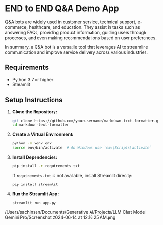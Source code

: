 # END to END Q&A Demo App
Q&A bots are widely used in customer service, technical support, e-commerce, healthcare, and education. They assist in tasks such as answering FAQs, providing product information, guiding users through processes, and even making recommendations based on user preferences.

In summary, a Q&A bot is a versatile tool that leverages AI to streamline communication and improve service delivery across various industries.

## Requirements

- Python 3.7 or higher
- Streamlit

## Setup Instructions

1. **Clone the Repository:**

    ```sh
    git clone https://github.com/yourusername/markdown-text-formatter.git
    cd markdown-text-formatter
    ```

2. **Create a Virtual Environment:**

    ```sh
    python -m venv env
    source env/bin/activate  # On Windows use `env\Scripts\activate`
    ```

3. **Install Dependencies:**

    ```sh
    pip install -r requirements.txt
    ```

    If `requirements.txt` is not available, install Streamlit directly:

    ```sh
    pip install streamlit
    ```

4. **Run the Streamlit App:**

    ```sh
    streamlit run app.py
    ```

/Users/sachinsen/Documents/Generative Ai/Projects/LLM Chat Model Gemini Pro/Screenshot 2024-06-14 at 12.16.25 AM.png
